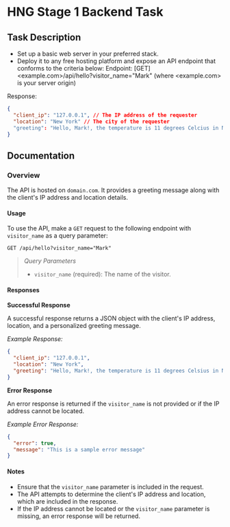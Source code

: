 # HNG Stage 1 Backend Task

## Task Description

- Set up a basic web server in your preferred stack.
- Deploy it to any free hosting platform and expose an API endpoint that conforms to the criteria below:
  Endpoint: [GET] <example.com>/api/hello?visitor_name="Mark" (where <example.com> is your server origin)

Response:

```json
{
  "client_ip": "127.0.0.1", // The IP address of the requester
  "location": "New York" // The city of the requester
  "greeting": "Hello, Mark!, the temperature is 11 degrees Celcius in New York"
}
```

## Documentation

### Overview

The API is hosted on `domain.com`. It provides a greeting message along with the client's IP address and location details.

#### Usage

To use the API, make a `GET` request to the following endpoint with `visitor_name` as a query parameter:

```
GET /api/hello?visitor_name="Mark"
```
> *Query Parameters*
> - `visitor_name` (required): The name of the visitor.

#### Responses

**Successful Response**

A successful response returns a JSON object with the client's IP address, location, and a personalized greeting message. 

_Example Response:_

```json
{
  "client_ip": "127.0.0.1", 
  "location": "New York",
  "greeting": "Hello, Mark!, the temperature is 11 degrees Celsius in New York"
}
```

**Error Response**

An error response is returned if the `visitor_name` is not provided or if the IP address cannot be located.

_Example Error Response:_

```json
{
  "error": true,
  "message": "This is a sample error message"
}
```

#### Notes

- Ensure that the `visitor_name` parameter is included in the request.
- The API attempts to determine the client's IP address and location, which are included in the response.
- If the IP address cannot be located or the `visitor_name` parameter is missing, an error response will be returned.
